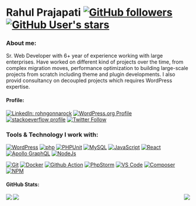 # Rahul Prajapati  [![GitHub followers](https://img.shields.io/github/followers/rohngonnarock?style=social)](https://github.com/rohngonnarock) [![GitHub User's stars](https://img.shields.io/github/stars/rohngonnarock?style=social)](https://github.com/rohngonnarock)

### About me:
Sr. Web Developer with 6+ year of experience working with large enterprises. Have worked on different kind of projects over the time, from complex migration moves, performance optimization to building large-scale projects from scratch including theme and plugin developments. I also provid consultancy on decoupled projects which requires WordPress expertise.

#### Profile:

[![LinkedIn: rohngonnarock](https://img.shields.io/badge/-rohngonnarock-blue?style=flat&logo=linkedin&logoColor=white&link=https://www.linkedin.com/in/rohngonnarock/)](https://www.linkedin.com/in/rohngonnarock/) [![WordPress.org Profile](https://img.shields.io/badge/-WordPress.org-23282d?style=flat&logo=wordpress&logoColor=white&link=https://profiles.wordpress.org/rohngonnarock)](https://profiles.wordpress.org/rohngonnarock) [![stackoeverflow profile](https://img.shields.io/badge/-stackoverflow-f8f9f9?style=flat&logo=stackoverflow&logoColor=F58025&link=https://stackoverflow.com/story/rohngonnarock)](https://stackoverflow.com/story/rohngonnarock) [![Twitter Follow](https://img.shields.io/twitter/follow/rohngonnarock?style=social)](https://twitter.com/intent/follow?screen_name=rohngonnarock)

### Tools & Technology I work with:

[![WordPress](https://img.shields.io/badge/Code-WordPress-informational?style=flat&logo=wordpress&logoColor=white&color=2bbc8a)](https://wordpress.org/) [![php](https://img.shields.io/badge/Code-php-informational?style=flat&logo=php&logoColor=white&color=2bbc8a)](https://www.php.net/) [![PHPUnit](https://img.shields.io/badge/Code-PHPUnit-informational?style=flat&logo=php&logoColor=white&color=2bbc8a)](https://phpunit.de/) [![MySQL](https://img.shields.io/badge/Code-MySQL-informational?style=flat&logo=MySQL&logoColor=white&color=2bbc8a)](https://www.mysql.com/) [![JavaScript](https://img.shields.io/badge/Code-JavaScript-informational?style=flat&logo=javascript&logoColor=white&color=2bbc8a)](https://developer.mozilla.org/en-US/docs/Web/JavaScript) [![React](https://img.shields.io/badge/Code-React-informational?style=flat&logo=react&logoColor=white&color=2bbc8a)](https://reactjs.org) [![Apollo GraphQL](https://img.shields.io/badge/Code-Apollo_GraphQL-informational?style=flat&logo=graphql&logoColor=white&color=2bbc8a)](https://www.apollographql.com) [![NodeJs](https://img.shields.io/badge/Code-NodeJs-informational?style=flat&logo=Node.js&logoColor=white&color=2bbc8a)](https://nodejs.org/en/)

[![Git](https://img.shields.io/badge/Tool-Git-informational?style=flat&logo=git&logoColor=white&color=2bbc8a)](https://git-scm.com/) [![Docker](https://img.shields.io/badge/Tool-Docker-informational?style=flat&logo=docker&logoColor=white&color=2bbc8a)](https://www.docker.com/)  [![Github Action](https://img.shields.io/badge/Tool-Github_Action-informational?style=flat&logo=githubactions&logoColor=white&color=2bbc8a)](https://github.com/features/actions) [![PhpStorm](https://img.shields.io/badge/Tool-PhpStorm-informational?style=flat&logo=PhpStorm&logoColor=white&color=2bbc8a)](https://www.jetbrains.com/phpstorm/) [![VS Code](https://img.shields.io/badge/Tool-VS_Code-informational?style=flat&logo=VisualStudioCode&logoColor=white&color=2bbc8a)](https://code.visualstudio.com/) [![Composer](https://img.shields.io/badge/Tool-Composer-informational?style=flat&logo=composer&logoColor=white&color=2bbc8a)](https://getcomposer.org/) [![NPM](https://img.shields.io/badge/Tool-NPM-informational?style=flat&logo=npm&logoColor=white&color=2bbc8a)](https://www.npmjs.com/)

#### GitHub Stats:

<div>
  <img align="left" src="https://github-readme-stats.vercel.app/api?username=rohngonnarock&theme=tokyonight&show_icons=true&count_private=true" />
  <img align="right" src="https://github-readme-stats.vercel.app/api/top-langs/?username=rohngonnarock&theme=tokyonight" />
  <img align="left" src="https://github-readme-streak-stats.herokuapp.com/?user=rohngonnarock&theme=tokyonight" />
</div>

<!--
**rohngonnarock/rohngonnarock** is a ✨ _special_ ✨ repository because its `README.md` (this file) appears on your GitHub profile.

Here are some ideas to get you started:

- 🔭 I’m currently working on ...
- 🌱 I’m currently learning ...
- 👯 I’m looking to collaborate on ...
- 🤔 I’m looking for help with ...
- 💬 Ask me about ...
- 📫 How to reach me: ...
- 😄 Pronouns: ...
- ⚡ Fun fact: ...
-->
